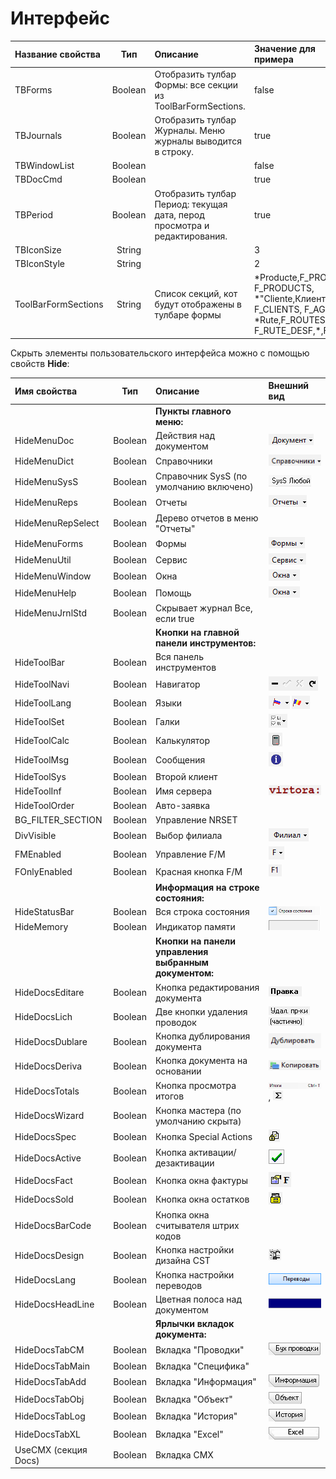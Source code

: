 # Интерфейс

| **Название свойства** | **Тип** | **Описание** | **Значение для примера** |
| :--- | :---: | :--- | :--- |
| TBForms | Boolean | Отобразить тулбар Формы: все секции из ToolBarFormSections. | false |
| TBJournals | Boolean | Отобразить тулбар Журналы. Меню журналы выводится в строку. | true |
| TBWindowList | Boolean |  | false |
| TBDocCmd | Boolean |  | true |
| TBPeriod | Boolean | Отобразить тулбар Период: текущая дата, перод просмотра и редактирования. | true |
| TBIconSize | String |  | 3 |
| TBIconStyle | String |  | 2 |
| ToolBarFormSections | String | Список секций, кот будут отображены в тулбаре формы | \*Producte,F\_PROD\_GR, F\_PRODUCTS, \*"Cliente,Клиенты",              F\_CLIENTS, F\_AGENTS, \*Rute,F\_ROUTES, F\_RUTE\_DESF,\*,F\_UM |

Скрыть элементы пользовательского интерфейса можно с помощью свойств **Hide**:

| **Имя свойства** | **Тип** | **Описание** | **Внешний вид** |
| :--- | :---: | :--- | :--- |
|  |  | **Пункты главного меню:** |  |
| HideMenuDoc | Boolean | Действия над документом | ![](https://github.com/prbsoft/wiki/blob/master/src/interface/doc.png?raw=true) |
| HideMenuDict | Boolean | Справочники | ![](https://github.com/prbsoft/wiki/blob/master/src/interface/spr.png?raw=true) |
| HideMenuSysS | Boolean | Справочник SysS \(по умолчанию включено\) | ![](https://github.com/prbsoft/wiki/blob/master/src/interface/sys.png?raw=true) |
| HideMenuReps | Boolean | Отчеты | ![](https://github.com/prbsoft/wiki/blob/master/src/interface/rep.png?raw=true) |
| HideMenuRepSelect | Boolean | Дерево отчетов в меню "Отчеты" |  |
| HideMenuForms | Boolean | Формы | ![](https://github.com/prbsoft/wiki/blob/master/src/interface/form.png?raw=true) |
| HideMenuUtil | Boolean | Сервис | ![](https://github.com/prbsoft/wiki/blob/master/src/interface/service.png?raw=true) |
| HideMenuWindow | Boolean | Окна | ![](https://github.com/prbsoft/wiki/blob/master/src/interface/win.png?raw=true) |
| HideMenuHelp | Boolean | Помощь | ![](https://github.com/prbsoft/wiki/blob/master/src/interface/win.png?raw=true) |
| HideMenuJrnlStd | Boolean | Скрывает журнал Все, если true |  |
|  |  | **Кнопки на главной панели инструментов:** |  |
| HideToolBar | Boolean | Вся панель инструментов |  |
| HideToolNavi | Boolean | Навигатор | ![](https://github.com/prbsoft/wiki/blob/master/src/interface/10.png?raw=true) |
| HideToolLang | Boolean | Языки | ![N](https://github.com/prbsoft/wiki/blob/master/src/interface/11.png?raw=true) ![N](https://github.com/prbsoft/wiki/blob/master/src/interface/31.png?raw=true) |
| HideToolSet | Boolean | Галки | ![](https://github.com/prbsoft/wiki/blob/master/src/interface/12.png?raw=true) |
| HideToolCalc | Boolean | Калькулятор | ![](https://github.com/prbsoft/wiki/blob/master/src/interface/calc.png?raw=true) |
| HideToolMsg | Boolean | Сообщения | ![](https://github.com/prbsoft/wiki/blob/master/src/interface/14.png?raw=true) |
| HideToolSys | Boolean | Второй клиент |  |
| HideToolInf | Boolean | Имя сервера | ![](https://github.com/prbsoft/wiki/blob/master/src/interface/16.png?raw=true) |
| HideToolOrder | Boolean | Авто-заявка |  |
| BG\_FILTER\_SECTION | Boolean | Управление NRSET |  |
| DivVisible | Boolean | Выбор филиала | ![](https://github.com/prbsoft/wiki/blob/master/src/interface/40.png?raw=true) |
| FMEnabled | Boolean | Управление F/M | ![](https://github.com/prbsoft/wiki/blob/master/src/interface/41.png?raw=true) |
| FOnlyEnabled | Boolean | Красная кнопка F/M | ![](https://github.com/prbsoft/wiki/blob/master/src/interface/42.png?raw=true) |
|  |  | **Информация на строке состояния:** |  |
| HideStatusBar | Boolean | Вся строка состояния | ![](https://github.com/prbsoft/wiki/blob/master/src/interface/44.png?raw=true) |
| HideMemory | Boolean | Индикатор памяти | ![](https://github.com/prbsoft/wiki/blob/master/src/interface/45.png?raw=true) |
|  |  | **Кнопки на панели управления выбранным документом:** |  |
| HideDocsEditare | Boolean | Кнопка редактирования документа | ![](https://github.com/prbsoft/wiki/blob/master/src/interface/18.png?raw=true) |
| HideDocsLich | Boolean | Две кнопки удаления проводок | ![N](https://github.com/prbsoft/wiki/blob/master/src/interface/19.png?raw=true) ![N](https://github.com/prbsoft/wiki/blob/master/src/interface/20.png?raw=true) |
| HideDocsDublare | Boolean | Кнопка дублирования документа | ![](https://github.com/prbsoft/wiki/blob/master/src/interface/38.png?raw=true) |
| HideDocsDeriva | Boolean | Кнопка документа на основании | ![](https://github.com/prbsoft/wiki/blob/master/src/interface/34.png?raw=true) |
| HideDocsTotals | Boolean | Кнопка просмотра итогов | ![N](https://github.com/prbsoft/wiki/blob/master/src/interface/39.png?raw=true), ![N](https://github.com/prbsoft/wiki/blob/master/src/interface/23.png?raw=true) |
| HideDocsWizard | Boolean | Кнопка мастера \(по умолчанию скрыта\) |  |
| HideDocsSpec | Boolean | Кнопка Special Actions | ![](https://github.com/prbsoft/wiki/blob/master/src/interface/22.png?raw=true) |
| HideDocsActive | Boolean | Кнопка активации/дезактивации | ![](https://github.com/prbsoft/wiki/blob/master/src/interface/32.png?raw=true) |
| HideDocsFact | Boolean | Кнопка окна фактуры | ![](https://github.com/prbsoft/wiki/blob/master/src/interface/21.png?raw=true) |
| HideDocsSold | Boolean | Кнопка окна остатков | ![](https://github.com/prbsoft/wiki/blob/master/src/interface/Кнопка%20остатков.png?raw=true) |
| HideDocsBarCode | Boolean | Кнопка окна считывателя штрих кодов |  |
| HideDocsDesign | Boolean | Кнопка настройки дизайна CST | ![](https://github.com/prbsoft/wiki/blob/master/src/interface/46.png?raw=true) |
| HideDocsLang | Boolean | Кнопка настройки переводов | ![](https://github.com/prbsoft/wiki/blob/master/src/interface/33.png?raw=true) |
| HideDocsHeadLine | Boolean | Цветная полоса над документом | ![](https://github.com/prbsoft/wiki/blob/master/src/interface/24.png?raw=true) |
|  |  | **Ярлычки вкладок документа:** |  |
| HideDocsTabCM | Boolean | Вкладка "Проводки" | ![](https://github.com/prbsoft/wiki/blob/master/src/interface/26.png?raw=true) |
| HideDocsTabMain | Boolean | Вкладка "Специфика" |  |
| HideDocsTabAdd | Boolean | Вкладка "Информация" | ![](https://github.com/prbsoft/wiki/blob/master/src/interface/27.png?raw=true) |
| HideDocsTabObj | Boolean | Вкладка "Объект" | ![](https://github.com/prbsoft/wiki/blob/master/src/interface/28.png?raw=true) |
| HideDocsTabLog | Boolean | Вкладка "История" | ![](https://github.com/prbsoft/wiki/blob/master/src/interface/29.png?raw=true) |
| HideDocsTabXL | Boolean | Вкладка "Excel" | ![](https://github.com/prbsoft/wiki/blob/master/src/interface/30.png?raw=true) |
| UseCMX \(секция Docs\) | Boolean | Вкладка CMX |  |

